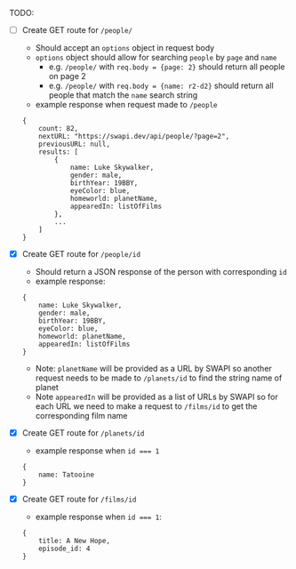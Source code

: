 TODO:

- [ ] Create GET route for `/people/`
    - Should accept an `options` object in request body
    - `options` object should allow for searching `people` by `page` and `name`
        - e.g. `/people/` with `req.body = {page: 2}` should return all people on page 2
        - e.g. `/people/` with `req.body = {name: r2-d2}` should return all people that match the `name` search string
    - example response when request made to `/people`
    ```
    {
        count: 82,
        nextURL: "https://swapi.dev/api/people/?page=2",
        previousURL: null,
        results: [
            {
                name: Luke Skywalker,
                gender: male,
                birthYear: 19BBY,
                eyeColor: blue,
                homeworld: planetName,
                appearedIn: listOfFilms
            },
            ...
        ] 
    }
    ```

- [X] Create GET route for `/people/id`
    - Should return a JSON response of the person with corresponding `id`
    - example response:
    ```
    {
        name: Luke Skywalker,
        gender: male,
        birthYear: 19BBY,
        eyeColor: blue,
        homeworld: planetName,
        appearedIn: listOfFilms
    }
    ```
    - Note: `planetName` will be provided as a URL by SWAPI so another request needs to be made to `/planets/id` to find the string name of planet
    - Note `appearedIn` will be provided as a list of URLs by SWAPI so for each URL we need to make a request to `/films/id` to get the corresponding film name

- [X] Create GET route for `/planets/id`
    - example response when `id === 1`
    ```
    {
        name: Tatooine
    }
    ```
- [X] Create GET route for `/films/id`
    - example response when `id === 1`:
    ```
    {
        title: A New Hope,
        episode_id: 4
    }
    ```